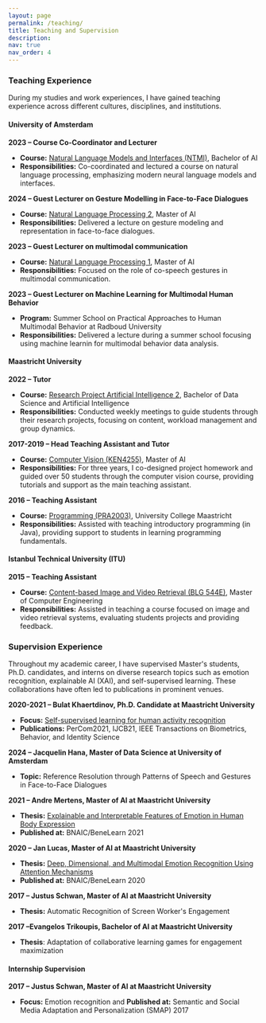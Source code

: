 ```yaml
---
layout: page
permalink: /teaching/
title: Teaching and Supervision
description: 
nav: true
nav_order: 4
---
```


### Teaching Experience

During my studies and work experiences, I have gained teaching experience across different cultures, disciplines, and institutions.

#### University of Amsterdam 
**2023 – Course Co-Coordinator and Lecturer**
- **Course:** [Natural Language Models and Interfaces (NTMI)](https://studiegids.uva.nl/xmlpages/page/2022-2023/zoek-vak/vak/98500), Bachelor of AI
- **Responsibilities:** Co-coordinated and lectured a course on natural language processing, emphasizing modern neural language models and interfaces.

**2024 – Guest Lecturer on Gesture Modelling in Face-to-Face Dialogues**
- **Course:** [Natural Language Processing 2](https://datanose.nl/Course/Manual/61608/Natural%20Language%20Processing%202/2017#), Master of AI
- **Responsibilities:** Delivered a lecture on gesture modeling and representation in face-to-face dialogues.

**2023 – Guest Lecturer on multimodal communication**
- **Course:** [Natural Language Processing 1](https://datanose.nl/Course/Manual/77344/Natural%20Language%20Processing%201/2019),  Master of AI
- **Responsibilities:** Focused on the role of co-speech gestures in multimodal communication.

**2023 – Guest Lecturer on Machine Learning for Multimodal Human Behavior**
- **Program:** Summer School on Practical Approaches to Human Multimodal Behavior at Radboud University
- **Responsibilities:** Delivered a lecture during a summer school focusing using machine learnin for multimodal behavior data analysis.



#### Maastricht University 

**2022 – Tutor**
- **Course:** [Research Project Artificial Intelligence 2](https://curriculum.maastrichtuniversity.nl/meta/487778/research-project-artificial-intelligence-2), Bachelor of Data Science and Artificial Intelligence
- **Responsibilities:** Conducted weekly meetings to guide students through their research projects, focusing on content, workload management and group dynamics.

**2017-2019 – Head Teaching Assistant and Tutor**
- **Course:** [Computer Vision (KEN4255)](https://curriculum.maastrichtuniversity.nl/meta/487056/computer-vision), Master of AI
- **Responsibilities:** For three years, I co-designed project homework and guided over 50 students through the computer vision course, providing tutorials and support as the main teaching assistant.

**2016 – Teaching Assistant**
- **Course:** [Programming (PRA2003)](https://curriculum.maastrichtuniversity.nl/meta/483664/introduction-programming), University College Maastricht
- **Responsibilities:** Assisted with teaching introductory programming (in Java), providing support to students in learning programming fundamentals.

#### Istanbul Technical University (ITU)

**2015 – Teaching Assistant**
- **Course:** [Content-based Image and Video Retrieval (BLG 544E)](https://ninova.itu.edu.tr/en/courses/institute-of-science-and-technology/2357/blg-544e/), Master of Computer Engineering
- **Responsibilities:** Assisted in teaching a course focused on image and video retrieval systems, evaluating students projects and providing feedback.

### Supervision Experience

Throughout my academic career, I have supervised Master's students, Ph.D. candidates, and interns on diverse research topics such as emotion recognition, explainable AI (XAI), and self-supervised learning. These collaborations have often led to publications in prominent venues.

**2020-2021 – Bulat Khaertdinov, Ph.D. Candidate at Maastricht University**
- **Focus:** [Self-supervised learning for human activity recognition](https://esamghaleb.github.io/projects/HAR_Bulat/)
- **Publications:** PerCom2021, IJCB21, IEEE Transactions on Biometrics, Behavior, and Identity Science

**2024 – Jacquelin Hana, Master of Data Science at University of Amsterdam**
- **Topic:** Reference Resolution through Patterns of Speech and Gestures in Face-to-Face Dialogues

**2021 – Andre Mertens, Master of AI at Maastricht University**
- **Thesis:** [Explainable and Interpretable Features of Emotion in Human Body Expression](https://scholar.google.com/citations?view_op=view_citation&hl=en&user=TqP9GTsAAAAJ&sortby=pubdate&citation_for_view=TqP9GTsAAAAJ:Se3iqnhoufwC)
- **Published at:** BNAIC/BeneLearn 2021

**2020 – Jan Lucas, Master of AI at Maastricht University**
- **Thesis:** [Deep, Dimensional, and Multimodal Emotion Recognition Using Attention Mechanisms](https://scholar.google.com/citations?view_op=view_citation&hl=en&user=TqP9GTsAAAAJ&sortby=pubdate&citation_for_view=TqP9GTsAAAAJ:9yKSN-GCB0IC)
- **Published at:** BNAIC/BeneLearn 2020

**2017 – Justus Schwan, Master of AI at Maastricht University**
- **Thesis:** Automatic Recognition of Screen Worker's Engagement

**2017 –Evangelos Trikoupis, Bachelor of AI at Maastricht University**
- **Thesis**: Adaptation of collaborative learning games for engagement maximization


#### Internship Supervision

**2017 – Justus Schwan, Master of AI at Maastricht University**
- **Focus:** Emotion recognition and **Published at:** Semantic and Social Media Adaptation and Personalization (SMAP) 2017
